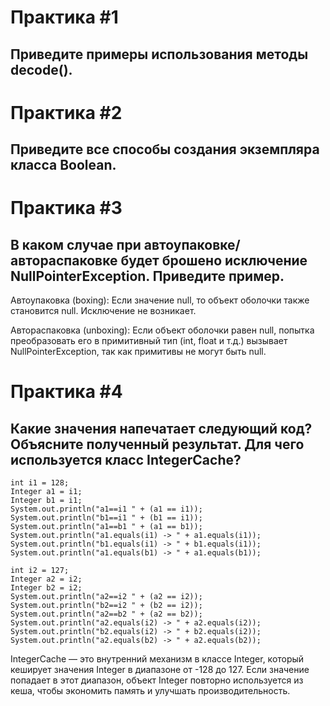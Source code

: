 # Практика #1
## Приведите примеры использования методы decode().


# Практика #2
## Приведите все способы создания экземпляра класса Boolean.


# Практика #3
## В каком случае при автоупаковке/автораспаковке будет брошено исключение NullPointerException. Приведите пример. 

Автоупаковка (boxing):
Если значение null, то объект оболочки также становится null. Исключение не возникает.

Автораспаковка (unboxing):
Если объект оболочки равен null, попытка преобразовать его в примитивный тип (int, float и т.д.) вызывает NullPointerException, так как примитивы не могут быть null.

# Практика #4
## Какие значения напечатает следующий код? Объясните полученный результат. Для чего используется класс IntegerCache?

```
int i1 = 128;
Integer a1 = i1;
Integer b1 = i1;
System.out.println("a1==i1 " + (a1 == i1));
System.out.println("b1==i1 " + (b1 == i1));
System.out.println("a1==b1 " + (a1 == b1));
System.out.println("a1.equals(i1) -> " + a1.equals(i1));
System.out.println("b1.equals(i1) -> " + b1.equals(i1));
System.out.println("a1.equals(b1) -> " + a1.equals(b1));

int i2 = 127;
Integer a2 = i2;
Integer b2 = i2;
System.out.println("a2==i2 " + (a2 == i2));
System.out.println("b2==i2 " + (b2 == i2));
System.out.println("a2==b2 " + (a2 == b2));
System.out.println("a2.equals(i2) -> " + a2.equals(i2));
System.out.println("b2.equals(i2) -> " + b2.equals(i2));
System.out.println("a2.equals(b2) -> " + a2.equals(b2));
```

IntegerCache — это внутренний механизм в классе Integer, который кеширует значения Integer в диапазоне от -128 до 127. Если значение попадает в этот диапазон, объект Integer повторно используется из кеша, чтобы экономить память и улучшать производительность.